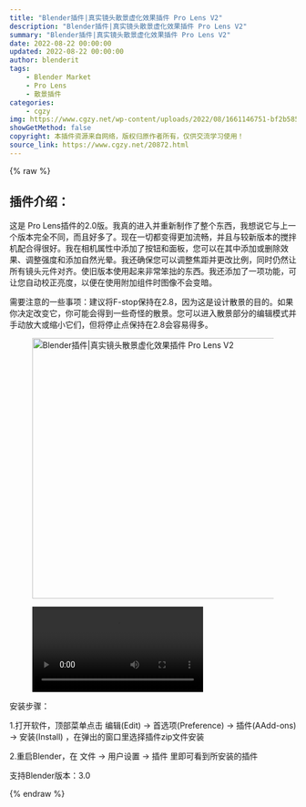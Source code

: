 ```yaml
---
title: "Blender插件|真实镜头散景虚化效果插件 Pro Lens V2"
description: "Blender插件|真实镜头散景虚化效果插件 Pro Lens V2"
summary: "Blender插件|真实镜头散景虚化效果插件 Pro Lens V2"
date: 2022-08-22 00:00:00
updated: 2022-08-22 00:00:00
author: blenderit
tags: 
    - Blender Market
    - Pro Lens
    - 散景插件
categories:
    - cgzy
img: https://www.cgzy.net/wp-content/uploads/2022/08/1661146751-bf2b585aaeb7a04.jpg
showGetMethod: false
copyright: 本插件资源来自网络，版权归原作者所有，仅供交流学习使用！
source_link: https://www.cgzy.net/20872.html
---
```


{% raw %}
<div class="wp-block-pandastudio-title"><div class="title_style_01"><h2 id="h2-0">插件介绍：</h2></div></div><p class="is-style-text-indent-2em">这是 Pro Lens插件的2.0版。我真的进入并重新制作了整个东西，我想说它与上一个版本完全不同，而且好多了。现在一切都变得更加流畅，并且与较新版本的搅拌机配合得很好。我在相机属性中添加了按钮和面板，您可以在其中添加或删除效果、调整强度和添加自然光晕。我还确保您可以调整焦距并更改比例，同时仍然让所有镜头元件对齐。使旧版本使用起来非常笨拙的东西。我还添加了一项功能，可让您自动校正亮度，以便在使用附加组件时图像不会变暗。</p><p class="is-style-text-indent-2em">需要注意的一些事项：建议将F-stop保持在2.8，因为这是设计散景的目的。如果你决定改变它，你可能会得到一些奇怪的散景。您可以进入散景部分的编辑模式并手动放大或缩小它们，但将停止点保持在2.8会容易得多。</p><div class="wp-block-image is-style-border-round-and-with-shadow"><figure class="aligncenter size-full"><img fetchpriority="high" decoding="async" width="512" height="458" src="https://www.cgzy.net/wp-content/uploads/2022/08/1661146751-bf2b585aaeb7a04.jpg" alt="Blender插件|真实镜头散景虚化效果插件 Pro Lens V2" class="wp-image-20873" title="Blender插件|真实镜头散景虚化效果插件 Pro Lens V2"></figure></div><figure class="wp-block-video aligncenter"><video controls src="https://cloud.video.taobao.com/play/u/717183932/p/1/e/6/t/1/373126056823.mp4"></video></figure><div class="wp-block-pandastudio-title"><div class="title_style_01"><p>安装步骤：</p></div></div><p>1.打开软件，顶部菜单点击 编辑(Edit) → 首选项(Preference) → 插件(AAdd-ons) → 安装(Install) ，在弹出的窗口里选择插件zip文件安装</p><p>2.重启Blender，在 文件 → 用户设置 → 插件 里即可看到所安装的插件</p><div class="wp-block-pandastudio-tips"><div class="tip success "><p>支持Blender版本：3.0</p>
</div></div>
<div style="display: none">cgzy</div>
{% endraw %}